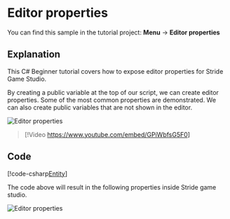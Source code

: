 # Editor properties
You can find this sample in the tutorial project: **Menu** &rarr; **Editor properties** 

## Explanation
This C# Beginner tutorial covers how to expose editor properties for Stride Game Studio.

By creating a public variable at the top of our script, we can create editor properties. Some of the most common properties are demonstrated. We can also create public variables that are not shown in the editor.

![Editor properties](media/editor-properties2.webp)

> [!Video https://www.youtube.com/embed/GPiWbfsG5F0]

## Code
[!code-csharp[Entity](../../../../stride/samples/Tutorials/CSharpBeginner/CSharpBeginner/CSharpBeginner.Game/Code/PropertiesDemo.cs)]

The code above will result in the following properties inside Stride game studio.

![Editor properties](media/editor-properties.webp)